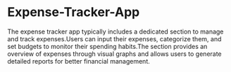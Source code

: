 # Expense-Tracker-App
The expense tracker app typically includes a dedicated section to manage and track expenses.Users can input their expenses, categorize them, and set budgets to monitor their spending habits.The section provides an overview of expenses through visual graphs and allows users to generate detailed reports for better financial management.
